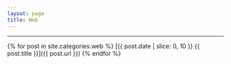 ```yaml
---
layout: page
title: Web
---
```


---

{% for post in site.categories.web %}
  [{{ post.date | slice: 0, 10 }} {{ post.title }}]({{ post.url }})
{% endfor %}
